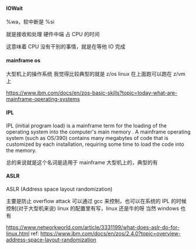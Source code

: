 #### IOWait

%wa，软中断是 %si

就是接收和处理 硬件中端 占 CPU 的时间

这意味着 CPU 没有干别的事情，就是在等他 IO 完成

#### mainframe os

大型机上的操作系统
我觉得比较典型的就是 z/os
linux 在上面跑可以跑在 z/vm 上

https://www.ibm.com/docs/en/zos-basic-skills?topic=today-what-are-mainframe-operating-systems

#### IPL

IPL (initial program load) is a mainframe term for the loading of the operating system into the computer's main memory . A mainframe operating system (such as OS/390) contains many megabytes of code that is customized by each installation, requiring some time to load the code into the memory.

总的来说就是这个名词是适用于 mainframe 大型机上的，典型的有

#### ASLR

ASLR (Address space layout randomization)

主要是防止 overflow attack
可以通过 gcc 来控制，也可以在系统的 IPL 的时候控制(对于大型机来说)
linux 的配置里有写，linux 还是牛的呀
当然 windows 也有

https://www.networkworld.com/article/3331199/what-does-aslr-do-for-linux.html
ref: https://www.ibm.com/docs/en/zos/2.4.0?topic=overview-address-space-layout-randomization
